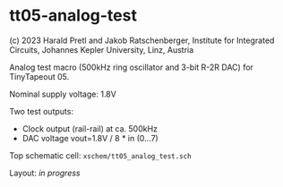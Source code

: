# tt05-analog-test

(c) 2023 Harald Pretl and Jakob Ratschenberger, Institute for Integrated Circuits, Johannes Kepler University, Linz, Austria

Analog test macro (500kHz ring oscillator and 3-bit R-2R DAC) for TinyTapeout 05.

Nominal supply voltage: 1.8V

Two test outputs:

* Clock output (rail-rail) at ca. 500kHz
* DAC voltage vout=1.8V / 8 * in (0...7)

Top schematic cell: `xschem/tt05_analog_test.sch`

Layout: _in progress_
